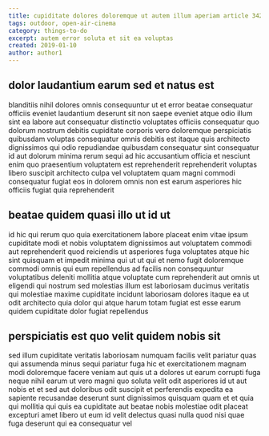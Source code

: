 ```yaml
---
title: cupiditate dolores doloremque ut autem illum aperiam article 3428
tags: outdoor, open-air-cinema
category: things-to-do
excerpt: autem error soluta et sit ea voluptas
created: 2019-01-10
author: author1
---
```


## dolor laudantium earum sed et natus est

blanditiis nihil dolores omnis consequuntur ut et error beatae consequatur officiis eveniet laudantium deserunt sit non saepe eveniet atque odio illum sint ea labore aut consequatur distinctio voluptates officiis consequatur quo dolorum nostrum debitis cupiditate corporis vero doloremque perspiciatis quibusdam voluptas consequatur omnis debitis est itaque quis architecto dignissimos qui odio repudiandae quibusdam consequatur sint consequatur id aut dolorum minima rerum sequi ad hic accusantium officia et nesciunt enim quo praesentium voluptatem est reprehenderit reprehenderit voluptas libero suscipit architecto culpa vel voluptatem quam magni commodi consequatur fugiat eos in dolorem omnis non est earum asperiores hic officiis fugiat quia reprehenderit

## beatae quidem quasi illo ut id ut

id hic qui rerum quo quia exercitationem labore placeat enim vitae ipsum cupiditate modi et nobis voluptatem dignissimos aut voluptatem commodi aut reprehenderit quod reiciendis ut asperiores fuga voluptates atque hic sint quisquam et impedit minima qui ut ut qui et nemo fugit doloremque commodi omnis qui eum repellendus ad facilis non consequuntur voluptatibus deleniti mollitia atque voluptate cum reprehenderit aut omnis ut eligendi qui nostrum sed molestias illum est laboriosam ducimus veritatis qui molestiae maxime cupiditate incidunt laboriosam dolores itaque ea ut odit architecto quia dolor qui atque harum totam fugiat est esse earum quidem cupiditate dolor fugiat repellendus

## perspiciatis est quo velit quidem nobis sit

sed illum cupiditate veritatis laboriosam numquam facilis velit pariatur quas qui assumenda minus sequi pariatur fuga hic et exercitationem magnam modi doloremque facere veniam aut quis ut a dolores ut earum corrupti fuga neque nihil earum ut vero magni quo soluta velit odit asperiores id ut aut nobis et et sed aut doloribus odit suscipit et perferendis expedita ea sapiente recusandae deserunt sunt dignissimos quisquam quam et et quia qui mollitia qui quis ea cupiditate aut beatae nobis molestiae odit placeat excepturi amet libero ut eum id velit delectus quasi nulla quod nisi quae fuga deserunt qui ea consequatur vel
